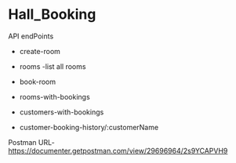 # Hall_Booking

API endPoints

* create-room

* rooms -list all rooms

* book-room

* rooms-with-bookings

* customers-with-bookings

* customer-booking-history/:customerName

Postman URL-https://documenter.getpostman.com/view/29696964/2s9YCAPVH9
